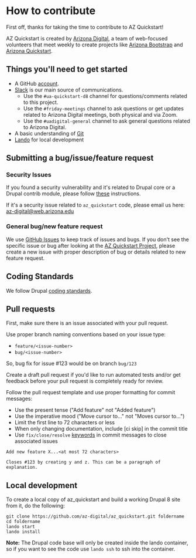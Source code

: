 # How to contribute

First off, thanks for taking the time to contribute to AZ Quickstart! 

AZ Quickstart is created by [Arizona Digital](https://digital.arizona.edu/), a
team of web-focused volunteers that meet weekly to create projects like [Arizona Bootstrap](https://digital.arizona.edu/ua-bootstrap) and 
[Arizona Quickstart](https://quickstart.arizona.edu/).

## Things you'll need to get started

  * A GitHub [account](https://github.com/join).
  * [Slack](https://uarizona.slack.com) is our main source of communications.
    * Use the `#ua-quickstart-d8` channel for questions/comments related to this
      project.
    * Use the `#friday-meetings` channel to ask questions or get updates related 
      to Arizona Digital meetings, both physical and via Zoom.
    * Use the `#uadigital-general` channel to ask general questions related to
      Arizona Digital.
  * A basic understanding of [Git](https://git-scm.com/book/en/v2/Getting-Started-Installing-Git)
  * [Lando](https://docs.lando.dev/basics/installation.html) for local development

## Submitting a bug/issue/feature request

### Security Issues

If you found a security vulnerability and it's related to Drupal core or a 
Drupal contrib module, please follow 
[these](https://www.drupal.org/drupal-security-team/security-team-procedures/drupal-security-team-disclosure-policy-for-security) instructions.

If it's a security issue related to `az_quickstart` code, please email us here:
az-digital@web.arizona.edu

### General bug/new feature request

We use [GitHub Issues](https://github.com/az-digital/az_quickstart/issues) to
keep track of issues and bugs. If you don't see the specific issue or bug after looking at the 
[AZ Quickstart Project](https://github.com/orgs/az-digital/projects/1), please
create a new issue with proper description of bug or details related to new 
feature request.

## Coding Standards

We follow Drupal 
[coding standards](https://www.drupal.org/docs/develop/standards).

## Pull requests

First, make sure there is an issue associated with your pull request.

Use proper branch naming conventions based on your issue type:
 * `feature/<issue-number>`
 * `bug/<issue-number>`

So, bug fix for issue #123 would be on branch `bug/123`

Create a draft pull request if you'd like to run automated tests and/or get 
feedback before your pull request is completely ready for review.

Follow the pull request template and use proper formatting for commit messages:
 * Use the present tense ("Add feature" not "Added feature")
 * Use the imperative mood ("Move cursor to..." not "Moves cursor to...")
 * Limit the first line to 72 characters or less
 * When only changing documentation, include [ci skip] in the commit title
 * Use `fix/close/resolve` [keywords](https://help.github.com/en/github/managing-your-work-on-github/closing-issues-using-keywords) in commit messages
 to close associated issues
```
Add new feature X...<at most 72 characters>

Closes #123 by creating y and z. This can be a paragraph of explanation.
```

## Local development

To create a local copy of az_quickstart and build a working Drupal 8 site from
it, do the following:
```
git clone https://github.com/az-digital/az_quickstart.git foldername
cd foldername
lando start
lando install
```

**Note:** The Drupal code base will only be created inside the lando container,
so if you want to see the code use `lando ssh` to ssh into the container.